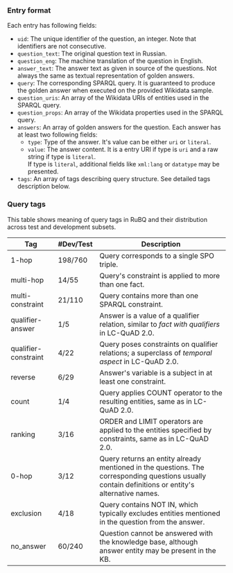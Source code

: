 ### Entry format

Each entry has following fields:

 * `uid`: The unique identifier of the question, an integer. Note that identifiers are not consecutive.
 * `question_text`: The original question text in Russian.
 * `question_eng`: The machine translation of the question in English.
 * `answer_text`: The answer text as given in source of the questions. Not always the same as textual representation of golden answers.
 * `query`: The corresponding SPARQL query. It is guaranteed to produce the golden answer when executed on the provided Wikidata sample.
 * `question_uris`: An array of the Wikidata URIs of entities used in the SPARQL query.
 * `question_props`: An array of the Wikidata properties used in the SPARQL query.
 * `answers`: An array of golden answers for the question. Each answer has at least two following fields:
   * `type`: Type of the answer. It's value can be either `uri` or `literal`.
   * `value`: The answer content. It is a entry URI if type is `uri` and a raw string if type is `literal`.
 <br> If type is `literal`, additional fields like `xml:lang` or `datatype` may be presented.
 * `tags`: An array of tags describing query structure. See detailed tags description below.

### Query tags

This table shows meaning of query tags in RuBQ and their distribution across test and development subsets.

| Tag | #Dev/Test | Description |
| --- | --- | --- |
| 1-hop | 198/760 | Query corresponds to a single SPO triple. | 
| multi-hop | 14/55 | Query's constraint is applied to more than one fact. | 
| multi-constraint | 21/110 | Query contains more than one SPARQL constraint. |
| qualifier-answer | 1/5 | Answer is a value of a qualifier relation, similar to *fact with qualifiers* in LC-QuAD 2.0. |
| qualifier-constraint | 4/22 | Query poses constraints on qualifier relations; a superclass of *temporal aspect* in LC-QuAD 2.0. |
| reverse | 6/29 | Answer's variable is a subject in at least one constraint. |
| count | 1/4 | Query applies COUNT operator to the resulting entities, same as in LC-QuAD 2.0. |
| ranking | 3/16 | ORDER and LIMIT operators are applied to the entities specified by constraints, same as in LC-QuAD 2.0. |
| 0-hop | 3/12 | Query returns an entity already mentioned in the questions. The corresponding questions usually contain definitions or entity's alternative names. | 
| exclusion | 4/18 | Query contains NOT IN, which typically excludes entities mentioned in the question from the answer. |
| no\_answer | 60/240 | Question cannot be answered with the knowledge base, although answer entity may be present in the KB. |
